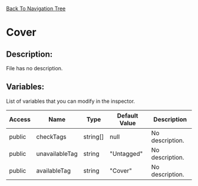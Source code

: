 [Back To Navigation Tree](https://wesleywh.github.io/GameDevRepo/docs/navigation.html)
# Cover

## Description:
File has no description.

## Variables:
List of variables that you can modify in the inspector.

|Access|Name|Type|Default Value|Description|
|---|---|---|---|---|
|public|checkTags|string[]|null|No description.|
|public|unavailableTag|string|"Untagged"|No description.|
|public|availableTag|string|"Cover"|No description.|
